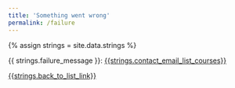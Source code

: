 ```yaml
---
title: 'Something went wrong'
permalink: /failure
---
```

<div style="grid-column: 2 / span 6">

<style> 
{% include css/styles.css %}
main > header { grid-column: 2 / span 6; }
</style>

{% assign strings = site.data.strings %}
<div class="result-status-message">
{{ strings.failure_message }}: <a href="mailto:group-wai-list-courses@w3.org?subject=Something%20went%20wrong">{{strings.contact_email_list_courses}}</a>
</div>

<a href="../course-list">{{strings.back_to_list_link}}</a>
</div>